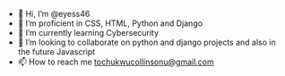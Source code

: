 - 👋 Hi, I’m @eyess46
- 👀 I’m proficient in CSS, HTML, Python and Django
- 🌱 I’m currently learning Cybersecurity
- 💞️ I’m looking to collaborate on python and django projects and also in the future Javascript
- 📫 How to reach me tochukwucollinsonu@gmail.com

<!---
eyess46/eyess46 is a ✨ special ✨ repository because its `README.md` (this file) appears on your GitHub profile.
You can click the Preview link to take a look at your changes.
--->
